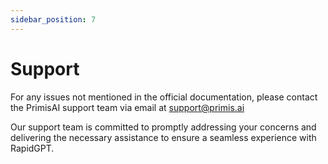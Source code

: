 ```yaml
---
sidebar_position: 7
---
```


# Support

For any issues not mentioned in the official documentation, please contact the PrimisAI support team via email at
[support@primis.ai](mailto:support@primis.ai)

Our support team is committed to promptly addressing your concerns and delivering the necessary assistance to ensure a seamless experience with RapidGPT.